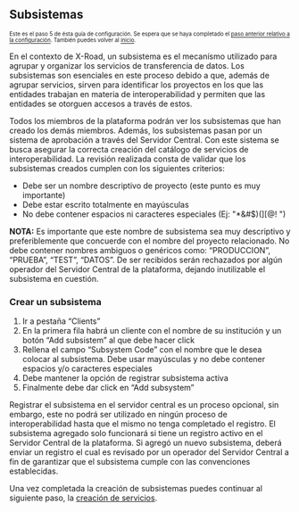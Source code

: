 ## Subsistemas

<sup><sub>Este es el paso 5 de ésta guía de configuración. Se espera que se haya completado el [paso anterior relativo a la configuración](/configuracion.md). También puedes volver al [inicio](/README.md).</sub></sup>

En el contexto de X-Road, un subsistema es el mecanísmo utilizado para agrupar y organizar los servicios de transferencia de datos. Los subsistemas son esenciales en este proceso debido a que, además de agrupar servicios, sirven para identificar los proyectos en los que las entidades trabajan en materia de interoperabilidad y permiten que las entidades se otorguen accesos a través de estos.

Todos los miembros de la plataforma podrán ver los subsistemas que han creado los demás miembros. Además, los subsistemas pasan por un sistema de aprobación a través del Servidor Central. Con este sistema se busca asegurar la correcta creación del catálogo de servicios de interoperabilidad. La revisión realizada consta de validar que los subsistemas creados cumplen con los siguientes criterios:

- Debe ser un nombre descriptivo de proyecto (este punto es muy importante)
- Debe estar escrito totalmente en mayúsculas
- No debe contener espacios ni caracteres especiales (Ej: "*&#$)(][@! ")

**NOTA:** Es importante que este nombre de subsistema sea muy descriptivo y preferiblemente que concuerde con el nombre del proyecto relacionado. No debe contener nombres ambiguos o genéricos como: “PRODUCCION”, “PRUEBA”, “TEST”, “DATOS”. De ser recibidos serán rechazados por algún operador del Servidor Central de la plataforma, dejando inutilizable el subsistema en cuestión.

### Crear un subsistema

1. Ir a pestaña “Clients”
1. En la primera fila habrá un cliente con el nombre de su institución y un botón “Add subsistem” al que debe hacer click
1. Rellena el campo “Subsystem Code” con el nombre que le desea colocar al subsistema. Debe usar mayúsculas y no debe contener espacios y/o caracteres especiales
1. Debe mantener la opción de registrar subsistema activa
1. Finalmente debe dar click en “Add subsystem”

Registrar el subsistema en el servidor central es un proceso opcional, sin embargo, este no podrá ser utilizado en ningún proceso de interoperabilidad hasta que el mismo no tenga completado el registro.
El subsistema agregado solo funcionará si tiene un registro activo en el Servidor Central de la plataforma. Si agregó un nuevo subsistema, deberá enviar un registro el cual es revisado por un operador del Servidor Central a fin de garantizar que el subsistema cumple con las convenciones establecidas.

Una vez completada la creación de subsistemas puedes continuar al siguiente paso, la [creación de servicios](/04_crear_servicio.md).
